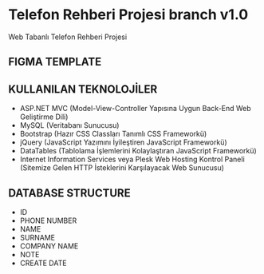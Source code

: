 # Telefon Rehberi Projesi branch v1.0
Web Tabanlı Telefon Rehberi Projesi


## FIGMA TEMPLATE




## KULLANILAN TEKNOLOJİLER
  * ASP.NET MVC (Model-View-Controller Yapısına Uygun Back-End Web Geliştirme Dili)
  * MySQL (Veritabanı Sunucusu)
  * Bootstrap (Hazır CSS Classları Tanımlı CSS Frameworkü)
  * jQuery (JavaScript Yazımını İyileştiren JavaScript Frameworkü)
  * DataTables (Tablolama İşlemlerini Kolaylaştıran JavaScript Frameworkü)
  * Internet Information Services veya Plesk Web Hosting Kontrol Paneli (Sitemize Gelen HTTP İsteklerini Karşılayacak Web Sunucusu)

## DATABASE STRUCTURE
 * ID
 * PHONE NUMBER
 * NAME
 * SURNAME
 * COMPANY NAME
 * NOTE
 * CREATE DATE
